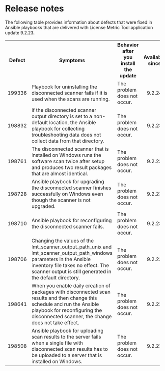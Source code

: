 # Release notes

The following table provides information about defects that were fixed in Ansible playbooks that are delivered with License Metric Tool application update 9.2.23.

<table frame="topbot" id="table_dwh_bg5_y4b">
<th colname="col1">Defect</th>
<th colname="col2">Symptoms</th>
<th colname="col3">Behavior after you install the update</th>
<th colname="col4">Available since</th>
</tr><tr>
<td>199336</td>
<td>Playbook for uninstalling the disconnected scanner fails if it is used when the scans are running.</td>
<td>The problem does not occur.</td>
<td align="center">9.2.24</td>
</tr>
<tr>
<td>198832</td>
<td>If the disconnected scanner output directory is set to a non-default location, the Ansible
playbook for collecting troubleshooting data does not collect data from that directory.</td>
<td>The problem does not occur.</td>
<td align="center">9.2.23</td>
</tr>
<tr>
<td>198761</td>
<td>The disconnected scanner that is installed on Windows runs the software scan twice after
setup and produces two result packages that are almost identical.</td>
<td>The problem does not occur.</td>
<td align="center">9.2.23</td>
</tr>
<tr>
<td>198728</td>
<td>Ansible playbook for upgrading the disconnected scanner finishes successfully on Windows even
though the scanner is not upgraded. </td>
<td>The problem does not occur.</td>
<td align="center">9.2.23</td>
</tr>
<tr>
<td>198710</td>
<td>Ansible playbook for reconfiguring the disconnected scanner fails.</td>
<td>The problem does not occur.</td>
<td align="center">9.2.23</td>
</tr>
<tr>
<td>198706</td>
<td>Changing the values of the <parmname>lmt_scanner_output_path_unix</parmname> and
<parmname>lmt_scanner_output_path_windows</parmname> parameters in the Ansible inventory file takes
no effect. The scanner output is still generated in the default directory.</td>
<td>The problem does not occur.</td>
<td align="center">9.2.23</td>
</tr>
<tr>
<td>198641</td>
<td>When you enable daily creation of packages with disconnected scan results and then change
this schedule and run the Ansible playbook for reconfiguring the disconnected scanner, the change
does not take effect.</td>
<td>The problem does not occur.</td>
<td align="center">9.2.23</td>
</tr>
<tr>
<td>198508</td>
<td>Ansible playbook for uploading scan results to the <keyword
conref="../conrefs.dita#shared/name_lmt_short"/> server fails when a single file with disconnected
scan results has to be uploaded to a <keyword conref="../conrefs.dita#shared/name_lmt_short"/>
server that is installed on Windows.</td>
<td>The problem does not occur.</td>
<td align="center">9.2.23</td>
</tr>
</tbody>
</table>
